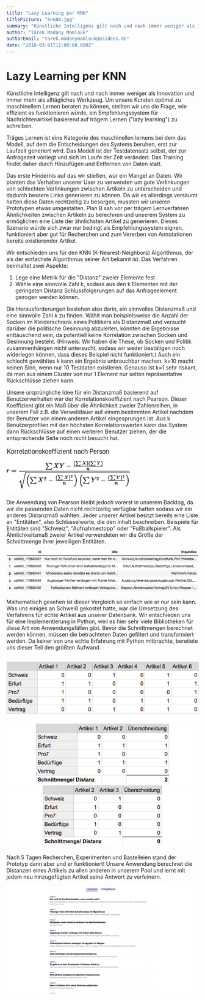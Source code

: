 ```yaml
---
title: "Lazy Learning per KNN"
titlePicture: "knn00.jpg"
summary: "Künstliche Intelligenz gilt nach und nach immer weniger als Innovation und immer mehr als alltägliches Werkzeug. Um unsere Kunden optimal zu maschinellem Lernen beraten zu können, stellten wir uns die Frage, wie effizient es funktionieren würde, ein Empfehlungssystem für Nachrichtenartikel basierend auf trägem Lernen (\"lazy learning\") zu schreiben."
author: "Tarek Madany Mamlouk"
authorEmail: "tarek.madanymamlouk@asideas.de"
date: "2018-03-01T11:00:00.000Z"
---
```

# Lazy Learning per KNN

Künstliche Intelligenz gilt nach und nach immer weniger als Innovation und immer mehr als alltägliches Werkzeug. Um unsere Kunden optimal zu maschinellem Lernen beraten zu können, stellten wir uns die Frage, wie effizient es funktionieren würde, ein Empfehlungssystem für Nachrichtenartikel basierend auf trägem Lernen ("lazy learning") zu schreiben.  

Träges Lernen ist eine Kategorie des maschinellen lernens bei dem das Modell, auf dem die Entscheidungen des Systems beruhen, erst zur Laufzeit generiert wird. Das Modell ist der Testdatensatz selbst, der zur Anfragezeit vorliegt und sich im Laufe der Zeit verändert. Das Training findet daher durch Hinzufügen und Entfernen von Daten statt. 

Das erste Hindernis auf das wir stießen, war ein Mangel an Daten. Wir planten das Verhalten unserer User zu verwenden um gute Verlinkungen von schlechten Verlinkungen zwischen Artikeln zu unterscheiden und dadurch bessere Links generieren zu können. Da wir es allerdings versäumt hatten diese Daten rechtzeitig zu besorgen, mussten wir unseren Prototypen etwas umgestalten. Plan B sah vor per trägem Lernverfahren Ähnlichkeiten zwischen Artikeln zu berechnen und unserem System zu ermöglichen eine Liste der ähnlichsten Artikel zu generieren. Dieses Szenario würde sich zwar nur bedingt als Empfehlungssystem eignen, funktioniert aber gut für Recherchen und zum Vererben von Annotationen bereits existierender Artikel.  

Wir entschieden uns für den KNN (K-Nearest-Neighbors) Algorithmus, der als der einfachste Algorithmus seiner Art bekannt ist. Das Verfahren beinhaltet zwei Aspekte: 

1. Lege eine Metrik für die "Distanz" zweier Elemente fest .
2. Wähle eine sinnvolle Zahl k, sodass aus den k Elementen mit der geringsten Distanz Schlussfolgerungen auf das Anfrageelement gezogen werden können.  

Die Herausforderungen bestehen also darin, ein sinnvolles Distanzmaß und eine sinnvolle Zahl k zu finden. Wählt man beispielsweise die Anzahl der Socken im Kleiderschrank eines Politikers als Distanzmaß und versucht darüber die politische Gesinnung abzuleiten, könnten die Ergebnisse enttäuschend sein, da potentiell keine Korrelation zwischen Socken und Gesinnung besteht. (Hinweis: Wir haben die These, ob Socken und Politik zusammenhängen nicht untersucht, sodass wir weder bestätigen noch widerlegen können, dass dieses Beispiel nicht funktioniert.) Auch ein schlecht gewähltes k kann ein Ergebnis unbrauchbar machen. k=10 macht keinen Sinn, wenn nur 10 Testdaten existieren. Genauso ist k=1 sehr riskant, da man aus einem Cluster von nur 1 Element nur selten repräsentative Rückschlüsse ziehen kann.  

Unsere ursprüngliche Idee für ein Distanzmaß basierend auf Benutzerverhalten war der Korrelationskoeffizient nach Pearson. Dieser Koeffizient gibt ein Maß über die Ähnlichkeit zweier Zahlenreihen, in unserem Fall z.B. die Verweildauer auf einem bestimmten Artikel nachdem der Benutzer von einem anderen Artikel eingesprungen ist. Aus k Benutzerprofilen mit den höchsten Korrelationswerten kann das System dann Rückschlüsse auf einen weiteren Benutzer ziehen, der die entsprechende Seite noch nicht besucht hat. 

![](knn01.jpg)

Die Anwendung von Pearson bleibt jedoch vorerst in unserem Backlog, da wir die passenden Daten nicht rechtzeitig verfügbar hatten sodass wir ein anderes Distanzmaß wählten. Jeder unserer Artikel besitzt bereits eine Liste an "Entitäten", also Schlüsselworte, die den Inhalt beschreiben. Beispiele für Entitäten sind "Schweiz", "Aufnahmestopp" oder "Fußballspieler". Als Ähnlichkeitsmaß zweier Artikel verwendeten wir die Größe der Schnittmenge ihrer jeweiligen Entitäten.  

![](knn05.jpg)

Mathematisch gesehen ist dieser Vergleich so einfach wie er nur sein kann. Was uns einiges an Schweiß gekostet hatte, war die Umsetzung des Verfahrens für echte Artikel aus unserer Datenbank. Wir entschieden uns für eine Implementierung in Python, weil es hier sehr viele Bibliotheken für diese Art von Anwendungsfällen gibt. Bevor die Schnittmengen berechnet werden können, müssen die betrachteten Daten gefiltert und transformiert werden. Da keiner von uns echte Erfahrung mit Python mitbrachte, bereitete uns dieser Teil den größten Aufwand. 

## ![](knn02.jpg) ![](knn03.jpg) ![](knn04.jpg)

Nach 5 Tagen Recherchen, Experimenten und Bastelleien stand der Prototyp dann aber und er funktioniert! Unsere Anwendung berechnet die Distanzen eines Artikels zu allen anderen in unserem Pool und lernt mit jedem neu hinzugefügten Artikel seine Antwort zu verfeinern.  

![](knn00.jpg)

